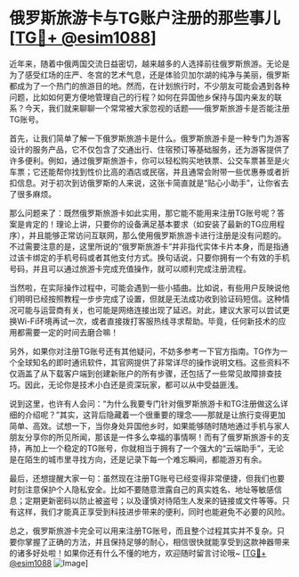 # 俄罗斯旅游卡与TG账户注册的那些事儿 [[TG💪+ @esim1088](https://t.me/s/esim1088)]

近年来，随着中俄两国交流日益密切，越来越多的人选择前往俄罗斯旅游。无论是为了感受红场的庄严、冬宫的艺术气息，还是体验贝加尔湖的纯净与美丽，俄罗斯都成为了一个热门的旅游目的地。然而，在计划旅行时，不少朋友可能会遇到各种问题，比如如何更方便地管理自己的行程？如何在异国他乡保持与国内亲友的联系？今天，我们就来聊聊一个常常被大家忽视的话题——俄罗斯旅游卡是否能注册TG账号。

首先，让我们简单了解一下俄罗斯旅游卡是什么。俄罗斯旅游卡是一种专门为游客设计的服务产品，它不仅包含了交通出行、住宿预订等基础服务，还为游客提供了许多便利。例如，通过俄罗斯旅游卡，你可以轻松购买地铁票、公交车票甚至是火车票；它还能帮你找到性价比高的酒店或民宿，并且通常会附带一些优惠券或者折扣信息。对于初次到访俄罗斯的人来说，这张卡简直就是“贴心小助手”，让你省去了很多麻烦。

那么问题来了：既然俄罗斯旅游卡如此实用，那它能不能用来注册TG账号呢？答案是肯定的！理论上讲，只要你的设备满足基本要求（如安装了最新的TG应用程序），并且能够正常访问互联网，那么使用俄罗斯旅游卡进行注册是没有问题的。不过需要注意的是，这里所说的“俄罗斯旅游卡”并非指代实体卡片本身，而是指通过该卡绑定的手机号码或者其他支付方式。换句话说，只要你拥有一个有效的手机号码，并且可以通过旅游卡完成充值操作，就可以顺利完成注册流程。

当然啦，在实际操作过程中，可能会遇到一些小插曲。比如说，有些用户反映说他们明明已经按照教程一步步完成了设置，但就是无法成功收到验证码短信。这种情况可能与运营商有关，也可能是网络连接出现了延迟。对此，建议大家可以尝试更换Wi-Fi环境再试一次，或者直接拨打客服热线寻求帮助。毕竟，任何新技术的应用都需要一定的时间去磨合嘛！

另外，如果你对注册TG账号还有其他疑问，不妨多参考一下官方指南。TG作为一个全球知名的即时通讯软件，其官网提供了非常详尽的操作说明文档。这些资料不仅涵盖了从下载客户端到创建新账户的所有步骤，还包括了一些常见故障排查技巧。因此，无论你是技术小白还是资深玩家，都可以从中受益匪浅。

说到这里，也许有人会问：“为什么我要专门针对俄罗斯旅游卡和TG注册做这么详细的介绍呢？”其实，这背后隐藏着一个很重要的理念——那就是让旅行变得更加简单、高效。试想一下，当你身处异国他乡时，如果能够随时随地通过手机与家人朋友分享你的所见所闻，那该是一件多么幸福的事情啊！而有了俄罗斯旅游卡的支持，再加上一个稳定的TG账号，你就相当于拥有了一个强大的“云端助手”，无论是在陌生的城市里寻找方向，还是记录下每一个难忘瞬间，都能游刃有余。

最后，还想提醒大家一句：虽然现在注册TG账号已经变得非常便捷，但我们也要时刻注意保护个人隐私安全。比如不要随意泄露自己的真实姓名、地址等敏感信息；定期更新密码以防止被盗号；以及谨慎对待陌生人发来的链接或文件等等。只有这样，我们才能真正享受到科技进步带来的便利，同时也能避免不必要的风险。

总之，俄罗斯旅游卡完全可以用来注册TG账号，而且整个过程其实并不复杂。只要你掌握了正确的方法，并且保持足够的耐心，相信很快就能享受到这款神器带来的诸多好处啦！如果你还有什么不懂的地方，欢迎随时留言讨论哦~ [[TG💪+ @esim1088](https://t.me/s/esim1088) ![Image](https://i.postimg.cc/4NQfJmqS/Snipaste-2025-05-13-00-14-12.png)]